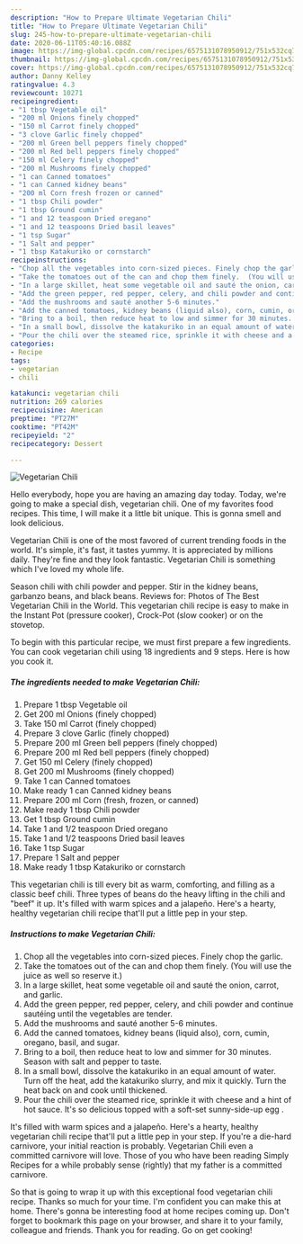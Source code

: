 ```yaml
---
description: "How to Prepare Ultimate Vegetarian Chili"
title: "How to Prepare Ultimate Vegetarian Chili"
slug: 245-how-to-prepare-ultimate-vegetarian-chili
date: 2020-06-11T05:40:16.088Z
image: https://img-global.cpcdn.com/recipes/6575131078950912/751x532cq70/vegetarian-chili-recipe-main-photo.jpg
thumbnail: https://img-global.cpcdn.com/recipes/6575131078950912/751x532cq70/vegetarian-chili-recipe-main-photo.jpg
cover: https://img-global.cpcdn.com/recipes/6575131078950912/751x532cq70/vegetarian-chili-recipe-main-photo.jpg
author: Danny Kelley
ratingvalue: 4.3
reviewcount: 10271
recipeingredient:
- "1 tbsp Vegetable oil"
- "200 ml Onions finely chopped"
- "150 ml Carrot finely chopped"
- "3 clove Garlic finely chopped"
- "200 ml Green bell peppers finely chopped"
- "200 ml Red bell peppers finely chopped"
- "150 ml Celery finely chopped"
- "200 ml Mushrooms finely chopped"
- "1 can Canned tomatoes"
- "1 can Canned kidney beans"
- "200 ml Corn fresh frozen or canned"
- "1 tbsp Chili powder"
- "1 tbsp Ground cumin"
- "1 and 12 teaspoon Dried oregano"
- "1 and 12 teaspoons Dried basil leaves"
- "1 tsp Sugar"
- "1 Salt and pepper"
- "1 tbsp Katakuriko or cornstarch"
recipeinstructions:
- "Chop all the vegetables into corn-sized pieces. Finely chop the garlic."
- "Take the tomatoes out of the can and chop them finely.  (You will use the juice as well so reserve it.)"
- "In a large skillet, heat some vegetable oil and sauté the onion, carrot, and garlic."
- "Add the green pepper, red pepper, celery, and chili powder and continue sautéing until the vegetables are tender."
- "Add the mushrooms and sauté another 5-6 minutes."
- "Add the canned tomatoes, kidney beans (liquid also), corn, cumin, oregano, basil, and sugar."
- "Bring to a boil, then reduce heat to low and simmer for 30 minutes. Season with salt and pepper to taste."
- "In a small bowl, dissolve the katakuriko in an equal amount of water. Turn off the heat, add the katakuriko slurry, and mix it quickly. Turn the heat back on and cook until thickened."
- "Pour the chili over the steamed rice, sprinkle it with cheese and a hint of hot sauce. It&#39;s so delicious topped with a soft-set sunny-side-up egg ."
categories:
- Recipe
tags:
- vegetarian
- chili

katakunci: vegetarian chili 
nutrition: 269 calories
recipecuisine: American
preptime: "PT27M"
cooktime: "PT42M"
recipeyield: "2"
recipecategory: Dessert

---
```



![Vegetarian Chili](https://img-global.cpcdn.com/recipes/6575131078950912/751x532cq70/vegetarian-chili-recipe-main-photo.jpg)

Hello everybody, hope you are having an amazing day today. Today, we're going to make a special dish, vegetarian chili. One of my favorites food recipes. This time, I will make it a little bit unique. This is gonna smell and look delicious.

Vegetarian Chili is one of the most favored of current trending foods in the world. It's simple, it's fast, it tastes yummy. It is appreciated by millions daily. They're fine and they look fantastic. Vegetarian Chili is something which I've loved my whole life.

Season chili with chili powder and pepper. Stir in the kidney beans, garbanzo beans, and black beans. Reviews for: Photos of The Best Vegetarian Chili in the World. This vegetarian chili recipe is easy to make in the Instant Pot (pressure cooker), Crock-Pot (slow cooker) or on the stovetop.


To begin with this particular recipe, we must first prepare a few ingredients. You can cook vegetarian chili using 18 ingredients and 9 steps. Here is how you cook it.

<!--inarticleads1-->

##### The ingredients needed to make Vegetarian Chili:

1. Prepare 1 tbsp Vegetable oil
1. Get 200 ml Onions (finely chopped)
1. Take 150 ml Carrot (finely chopped)
1. Prepare 3 clove Garlic (finely chopped)
1. Prepare 200 ml Green bell peppers (finely chopped)
1. Prepare 200 ml Red bell peppers (finely chopped)
1. Get 150 ml Celery (finely chopped)
1. Get 200 ml Mushrooms (finely chopped)
1. Take 1 can Canned tomatoes
1. Make ready 1 can Canned kidney beans
1. Prepare 200 ml Corn (fresh, frozen, or canned)
1. Make ready 1 tbsp Chili powder
1. Get 1 tbsp Ground cumin
1. Take 1 and 1/2 teaspoon Dried oregano
1. Take 1 and 1/2 teaspoons Dried basil leaves
1. Take 1 tsp Sugar
1. Prepare 1 Salt and pepper
1. Make ready 1 tbsp Katakuriko or cornstarch


This vegetarian chili is till every bit as warm, comforting, and filling as a classic beef chili. Three types of beans do the heavy lifting in the chili and &#34;beef&#34; it up. It&#39;s filled with warm spices and a jalapeño. Here&#39;s a hearty, healthy vegetarian chili recipe that&#39;ll put a little pep in your step. 

<!--inarticleads2-->

##### Instructions to make Vegetarian Chili:

1. Chop all the vegetables into corn-sized pieces. Finely chop the garlic.
1. Take the tomatoes out of the can and chop them finely.  (You will use the juice as well so reserve it.)
1. In a large skillet, heat some vegetable oil and sauté the onion, carrot, and garlic.
1. Add the green pepper, red pepper, celery, and chili powder and continue sautéing until the vegetables are tender.
1. Add the mushrooms and sauté another 5-6 minutes.
1. Add the canned tomatoes, kidney beans (liquid also), corn, cumin, oregano, basil, and sugar.
1. Bring to a boil, then reduce heat to low and simmer for 30 minutes. Season with salt and pepper to taste.
1. In a small bowl, dissolve the katakuriko in an equal amount of water. Turn off the heat, add the katakuriko slurry, and mix it quickly. Turn the heat back on and cook until thickened.
1. Pour the chili over the steamed rice, sprinkle it with cheese and a hint of hot sauce. It&#39;s so delicious topped with a soft-set sunny-side-up egg .


It&#39;s filled with warm spices and a jalapeño. Here&#39;s a hearty, healthy vegetarian chili recipe that&#39;ll put a little pep in your step. If you&#39;re a die-hard carnivore, your initial reaction is probably. Vegetarian Chili even a committed carnivore will love. Those of you who have been reading Simply Recipes for a while probably sense (rightly) that my father is a committed carnivore. 

So that is going to wrap it up with this exceptional food vegetarian chili recipe. Thanks so much for your time. I'm confident you can make this at home. There's gonna be interesting food at home recipes coming up. Don't forget to bookmark this page on your browser, and share it to your family, colleague and friends. Thank you for reading. Go on get cooking!
